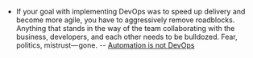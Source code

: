  * If your goal with implementing DevOps was to speed up delivery and become more agile, you have to aggressively remove roadblocks. Anything that stands in the way of the team collaborating with the business, developers, and each other needs to be bulldozed. Fear, politics, mistrust— gone. -- [Automation is not DevOps](https://dev.to/liquid_chickens/automation-is-not-devops)
